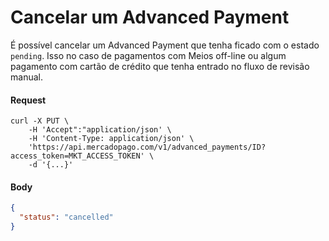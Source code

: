 ﻿---
sites_supported:
    - mla
    - mlb
    - mlm
    - mlc
    - mpe
---

# Cancelar um Advanced Payment

É possível cancelar um Advanced Payment que tenha ficado com o estado `pending`. Isso no caso de pagamentos com Meios off-line ou algum pagamento com cartão de crédito que tenha entrado no fluxo de revisão manual.

#### Request
```curl
curl -X PUT \
    -H 'Accept":"application/json' \
    -H 'Content-Type: application/json' \
    'https://api.mercadopago.com/v1/advanced_payments/ID?access_token=MKT_ACCESS_TOKEN' \
    -d '{...}'
```

#### Body
```json
{
  "status": "cancelled"
}
```  
